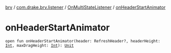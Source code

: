 [brv](../../index.md) / [com.drake.brv.listener](../index.md) / [OnMultiStateListener](index.md) / [onHeaderStartAnimator](./on-header-start-animator.md)

# onHeaderStartAnimator

`open fun onHeaderStartAnimator(header: RefreshHeader?, headerHeight: `[`Int`](https://kotlinlang.org/api/latest/jvm/stdlib/kotlin/-int/index.html)`, maxDragHeight: `[`Int`](https://kotlinlang.org/api/latest/jvm/stdlib/kotlin/-int/index.html)`): `[`Unit`](https://kotlinlang.org/api/latest/jvm/stdlib/kotlin/-unit/index.html)